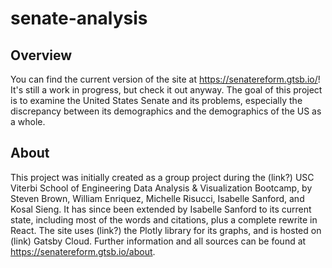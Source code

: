# senate-analysis

## Overview

You can find the current version of the site at <https://senatereform.gtsb.io/>! It's still a work in progress, but check it out anyway. The goal of this project is to examine the United States Senate and its problems, especially the discrepancy between its demographics and the demographics of the US as a whole.

## About

This project was initially created as a group project during the (link?) USC Viterbi School of Engineering Data Analysis & Visualization Bootcamp, by Steven Brown, William Enriquez, Michelle Risucci, Isabelle Sanford, and Kosal Sieng. It has since been extended by Isabelle Sanford to its current state, including most of the words and citations, plus a complete rewrite in React. The site uses (link?) the Plotly library for its graphs, and is hosted on (link) Gatsby Cloud. Further information and all sources can be found at <https://senatereform.gtsb.io/about>.
